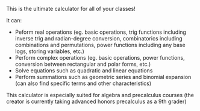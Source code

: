 This is the ultimate calculator for all of your classes!

It can:
* Peform real operations (eg. basic operations, trig functions including inverse trig and radian-degree conversion, combinatorics including combinations and permutations, power functions including any base logs, storing variables, etc.)
* Perform complex operations (eg. basic operations, power functions, conversion between rectangular and polar forms, etc.)
* Solve equations such as quadratic and linear equations
* Perform summations such as geometric series and binomial expansion (can also find specific terms and other characteristics)

This calculator is especially suited for algebra and precalculus courses (the creator is currently taking advanced honors precalculus as a 9th grader)
